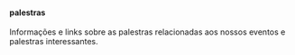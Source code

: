 #### palestras
Informações e links sobre as palestras relacionadas aos nossos eventos e palestras interessantes.
